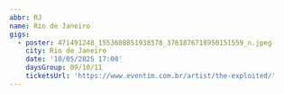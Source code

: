 ```yaml
---
abbr: RJ
name: Rio de Janeiro
gigs:
  - poster: 471491248_1553608851938578_3761876718950151559_n.jpeg
    city: Rio de Janeiro
    date: '10/05/2025 17:00'
    daysGroup: 09/10/11
    ticketsUrl: 'https://www.eventim.com.br/artist/the-exploited/'
---
```


